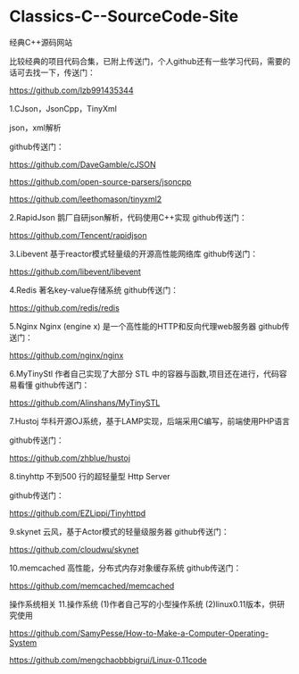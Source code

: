 # Classics-C--SourceCode-Site
经典C++源码网站

比较经典的项目代码合集，已附上传送门，个人github还有一些学习代码，需要的话可去找一下，传送门：

https://github.com/lzb991435344

1.CJson，JsonCpp，TinyXml

json，xml解析

github传送门：

https://github.com/DaveGamble/cJSON

https://github.com/open-source-parsers/jsoncpp

https://github.com/leethomason/tinyxml2


2.RapidJson
鹅厂自研json解析，代码使用C++实现
github传送门：

https://github.com/Tencent/rapidjson

3.Libevent
基于reactor模式轻量级的开源高性能网络库
github传送门：

https://github.com/libevent/libevent

4.Redis
著名key-value存储系统
github传送门：

https://github.com/redis/redis

5.Nginx
Nginx (engine x) 是一个高性能的HTTP和反向代理web服务器
github传送门：

https://github.com/nginx/nginx

6.MyTinyStl
作者自己实现了大部分 STL 中的容器与函数,项目还在进行，代码容易看懂
github传送门：

https://github.com/Alinshans/MyTinySTL

7.Hustoj
华科开源OJ系统，基于LAMP实现，后端采用C编写，前端使用PHP语言

github传送门：

https://github.com/zhblue/hustoj

8.tinyhttp
不到500 行的超轻量型 Http Server

github传送门：

https://github.com/EZLippi/Tinyhttpd

9.skynet
云风，基于Actor模式的轻量级服务器
github传送门：

https://github.com/cloudwu/skynet

10.memcached
高性能，分布式内存对象缓存系统
github传送门：

https://github.com/memcached/memcached

操作系统相关
11.操作系统
(1)作者自己写的小型操作系统
(2)linux0.11版本，供研究使用

https://github.com/SamyPesse/How-to-Make-a-Computer-Operating-System

https://github.com/mengchaobbbigrui/Linux-0.11code

